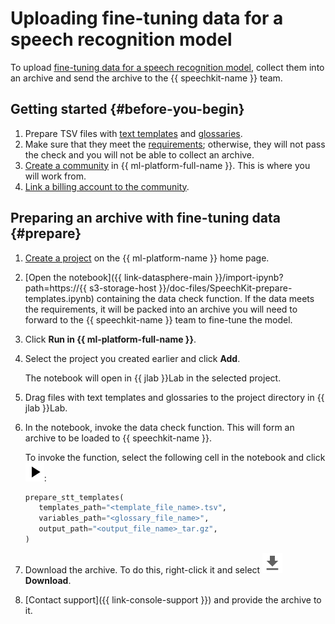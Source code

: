 # Uploading fine-tuning data for a speech recognition model


To upload [fine-tuning data for a speech recognition model](additional-training.md#advanced-training), collect them into an archive and send the archive to the {{ speechkit-name }} team.

## Getting started {#before-you-begin}

1. Prepare TSV files with [text templates](additional-training.md#templates) and [glossaries](additional-training.md#glossary).
1. Make sure that they meet the [requirements](additional-training.md#requirements); otherwise, they will not pass the check and you will not be able to collect an archive.
1. [Create a community](../../datasphere/operations/community/create.md) in {{ ml-platform-full-name }}. This is where you will work from.
1. [Link a billing account to the community](../../datasphere/operations/community/link-ba.md).

## Preparing an archive with fine-tuning data {#prepare}

1. [Create a project](../../datasphere/operations/projects/create.md) on the {{ ml-platform-name }} home page.
1. [Open the notebook]({{ link-datasphere-main }}/import-ipynb?path=https://{{ s3-storage-host }}/doc-files/SpeechKit-prepare-templates.ipynb) containing the data check function. If the data meets the requirements, it will be packed into an archive you will need to forward to the {{ speechkit-name }} team to fine-tune the model.

1. Click **Run in {{ ml-platform-full-name }}**.
1. Select the project you created earlier and click **Add**.

   The notebook will open in {{ jlab }}Lab in the selected project.

1. Drag files with text templates and glossaries to the project directory in {{ jlab }}Lab.
1. In the notebook, invoke the data check function. This will form an archive to be loaded to {{ speechkit-name }}.

   To invoke the function, select the following cell in the notebook and click ![run](../../_assets/datasphere/jupyterlab/run.svg):

   ```python
   prepare_stt_templates(
      templates_path="<template_file_name>.tsv",
      variables_path="<glossary_file_name>",
      output_path="<output_file_name>_tar.gz",
   )
   ```

1. Download the archive. To do this, right-click it and select ![download](../../_assets/datasphere/jupyterlab/download.svg) **Download**.
1. [Contact support]({{ link-console-support }}) and provide the archive to it.
